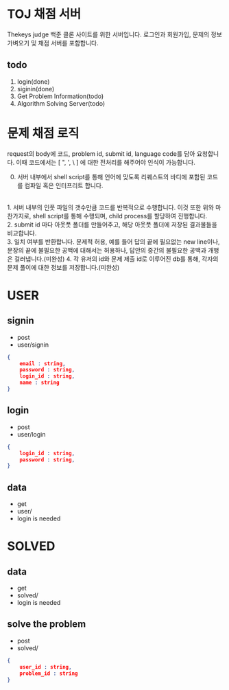 # TOJ 채점 서버
Thekeys judge 백준 클론 사이트를 위한 서버입니다. 로그인과 회원가입, 문제의 정보 가벼오기 및 채점 서버를 포함합니다.

## todo
1. login(done)
2. siginin(done)
3. Get Problem Information(todo)
4. Algorithm Solving Server(todo)

# 문제 채점 로직
request의 body에 코드, problem id, submit id, language code를 담아 요청합니다. 이때 코드에서는 [ ", ', \\ ] 에 대한 전처리를 해주어야 인식이 가능합니다. <br>

0. 서버 내부에서 shell script를 통해 언어에 맞도록 리퀘스트의 바디에 포함된 코드를 컴파일 혹은 인터프리트 합니다.
<br>
1. 서버 내부의 인풋 파일의 갯수만큼 코드를 반복적으로 수행합니다. 이것 또한 위와 마찬가지로, shell script를 통해 수행되며, child process를 할당하여 진행합니다. 
<br>
2. submit id 마다 아웃풋 폴더를 만들어주고, 해당 아웃풋 폴더에 저장된 결과물들을 비교합니다.
<br>
3. 일치 여부를 반환합니다. 문제적 허용, 예를 들어 답의 끝에 필요없는 new line이나, 문장의 끝에 불필요한 공백에 대해서는 허용하나, 답안의 중간의 불필요한 공백과 개행은 걸러냅니다.(미완성)
4. 각 유저의 id와 문제 제출 id로 이루어진 db를 통해, 각자의 문제 풀이에 대한 정보를 저장합니다.(미완성)

# USER

## signin
- post
- user/signin
```json
{
    email : string,
    password : string,
    login_id : string,
    name : string
}
```

## login
- post
- user/login
```json
{
    login_id : string,
    password : string,
}
```

## data
- get
- user/
- login is needed

# SOLVED

## data 
- get
- solved/
- login is needed

## solve the problem
- post
- solved/ 
```json
{
    user_id : string,
    problem_id : string
}
```